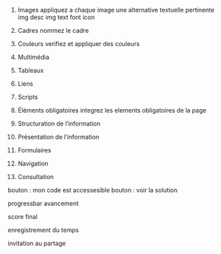 1. Images
appliquez a chaque image une alternative textuelle pertinente 
img desc
img text
font icon  

2. Cadres
nommez le cadre

3. Couleurs
verifiez et appliquer des couleurs

4. Multimédia

5. Tableaux

6. Liens

7. Scripts

8. Éléments obligatoires
integrez les elements obligatoires de la page

9. Structuration de l’information

10. Présentation de l’information

11. Formulaires

12. Navigation

13. Consultation


bouton : mon code est accessesible 
bouton : voir la solution 

progressbar avancement 

score final 

enregistrement du temps 

invitation au partage     
